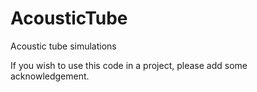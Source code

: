 # AcousticTube
Acoustic tube simulations

If you wish to use this code in a project, please add some acknowledgement.
